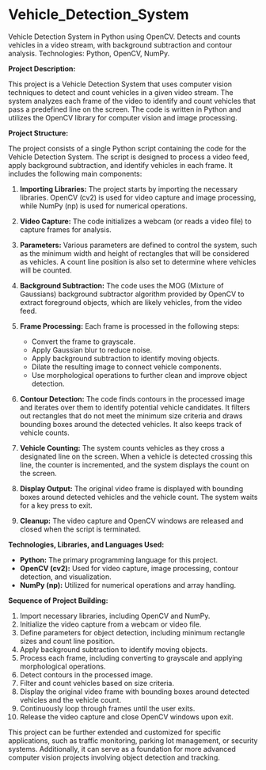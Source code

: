 # Vehicle_Detection_System
 Vehicle Detection System in Python using OpenCV. Detects and counts vehicles in a video stream, with background subtraction and contour analysis. Technologies: Python, OpenCV, NumPy.


**Project Description:**

This project is a Vehicle Detection System that uses computer vision techniques to detect and count vehicles in a given video stream. The system analyzes each frame of the video to identify and count vehicles that pass a predefined line on the screen. The code is written in Python and utilizes the OpenCV library for computer vision and image processing.

**Project Structure:**

The project consists of a single Python script containing the code for the Vehicle Detection System. The script is designed to process a video feed, apply background subtraction, and identify vehicles in each frame. It includes the following main components:

1. **Importing Libraries:** The project starts by importing the necessary libraries. OpenCV (cv2) is used for video capture and image processing, while NumPy (np) is used for numerical operations.

2. **Video Capture:** The code initializes a webcam (or reads a video file) to capture frames for analysis.

3. **Parameters:** Various parameters are defined to control the system, such as the minimum width and height of rectangles that will be considered as vehicles. A count line position is also set to determine where vehicles will be counted.

4. **Background Subtraction:** The code uses the MOG (Mixture of Gaussians) background subtractor algorithm provided by OpenCV to extract foreground objects, which are likely vehicles, from the video feed.

5. **Frame Processing:** Each frame is processed in the following steps:
   - Convert the frame to grayscale.
   - Apply Gaussian blur to reduce noise.
   - Apply background subtraction to identify moving objects.
   - Dilate the resulting image to connect vehicle components.
   - Use morphological operations to further clean and improve object detection.

6. **Contour Detection:** The code finds contours in the processed image and iterates over them to identify potential vehicle candidates. It filters out rectangles that do not meet the minimum size criteria and draws bounding boxes around the detected vehicles. It also keeps track of vehicle counts.

7. **Vehicle Counting:** The system counts vehicles as they cross a designated line on the screen. When a vehicle is detected crossing this line, the counter is incremented, and the system displays the count on the screen.

8. **Display Output:** The original video frame is displayed with bounding boxes around detected vehicles and the vehicle count. The system waits for a key press to exit.

9. **Cleanup:** The video capture and OpenCV windows are released and closed when the script is terminated.

**Technologies, Libraries, and Languages Used:**

- **Python:** The primary programming language for this project.
- **OpenCV (cv2):** Used for video capture, image processing, contour detection, and visualization.
- **NumPy (np):** Utilized for numerical operations and array handling.

**Sequence of Project Building:**

1. Import necessary libraries, including OpenCV and NumPy.
2. Initialize the video capture from a webcam or video file.
3. Define parameters for object detection, including minimum rectangle sizes and count line position.
4. Apply background subtraction to identify moving objects.
5. Process each frame, including converting to grayscale and applying morphological operations.
6. Detect contours in the processed image.
7. Filter and count vehicles based on size criteria.
8. Display the original video frame with bounding boxes around detected vehicles and the vehicle count.
9. Continuously loop through frames until the user exits.
10. Release the video capture and close OpenCV windows upon exit.

This project can be further extended and customized for specific applications, such as traffic monitoring, parking lot management, or security systems. Additionally, it can serve as a foundation for more advanced computer vision projects involving object detection and tracking.
